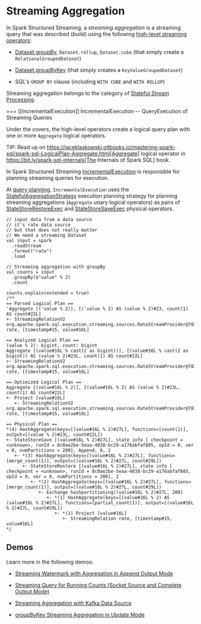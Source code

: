 # Streaming Aggregation

In Spark Structured Streaming, a *streaming aggregation* is a streaming query that was described (_build_) using the following [high-level streaming operators](operators/index.md):

* [Dataset.groupBy](operators/groupBy.md), `Dataset.rollup`, `Dataset.cube` (that simply create a `RelationalGroupedDataset`)

* [Dataset.groupByKey](operators/groupByKey.md) (that simply creates a `KeyValueGroupedDataset`)

* SQL's `GROUP BY` clause (including `WITH CUBE` and `WITH ROLLUP`)

Streaming aggregation belongs to the category of [Stateful Stream Processing](spark-sql-streaming-stateful-stream-processing.md).

=== [[IncrementalExecution]] IncrementalExecution -- QueryExecution of Streaming Queries

Under the covers, the high-level operators create a logical query plan with one or more `Aggregate` logical operators.

TIP: Read up on https://jaceklaskowski.gitbooks.io/mastering-spark-sql/spark-sql-LogicalPlan-Aggregate.html[Aggregate] logical operator in https://bit.ly/spark-sql-internals[The Internals of Spark SQL] book.

In Spark Structured Streaming [IncrementalExecution](IncrementalExecution.md) is responsible for planning streaming queries for execution.

At [query planning](IncrementalExecution.md#executedPlan), `IncrementalExecution` uses the [StatefulAggregationStrategy](execution-planning-strategies/StatefulAggregationStrategy.md) execution planning strategy for planning streaming aggregations (`Aggregate` unary logical operators) as pairs of [StateStoreRestoreExec](physical-operators/StateStoreRestoreExec.md) and [StateStoreSaveExec](physical-operators/StateStoreSaveExec.md) physical operators.

```text
// input data from a data source
// it's rate data source
// but that does not really matter
// We need a streaming Dataset
val input = spark
  .readStream
  .format("rate")
  .load

// Streaming aggregation with groupBy
val counts = input
  .groupBy($"value" % 2)
  .count

counts.explain(extended = true)
/**
== Parsed Logical Plan ==
'Aggregate [('value % 2)], [('value % 2) AS (value % 2)#23, count(1) AS count#22L]
+- StreamingRelationV2 org.apache.spark.sql.execution.streaming.sources.RateStreamProvider@7879348, rate, [timestamp#15, value#16L]

== Analyzed Logical Plan ==
(value % 2): bigint, count: bigint
Aggregate [(value#16L % cast(2 as bigint))], [(value#16L % cast(2 as bigint)) AS (value % 2)#23L, count(1) AS count#22L]
+- StreamingRelationV2 org.apache.spark.sql.execution.streaming.sources.RateStreamProvider@7879348, rate, [timestamp#15, value#16L]

== Optimized Logical Plan ==
Aggregate [(value#16L % 2)], [(value#16L % 2) AS (value % 2)#23L, count(1) AS count#22L]
+- Project [value#16L]
   +- StreamingRelationV2 org.apache.spark.sql.execution.streaming.sources.RateStreamProvider@7879348, rate, [timestamp#15, value#16L]

== Physical Plan ==
*(4) HashAggregate(keys=[(value#16L % 2)#27L], functions=[count(1)], output=[(value % 2)#23L, count#22L])
+- StateStoreSave [(value#16L % 2)#27L], state info [ checkpoint = <unknown>, runId = 8c0ae2be-5eaa-4038-bc29-a176abfaf885, opId = 0, ver = 0, numPartitions = 200], Append, 0, 2
   +- *(3) HashAggregate(keys=[(value#16L % 2)#27L], functions=[merge_count(1)], output=[(value#16L % 2)#27L, count#29L])
      +- StateStoreRestore [(value#16L % 2)#27L], state info [ checkpoint = <unknown>, runId = 8c0ae2be-5eaa-4038-bc29-a176abfaf885, opId = 0, ver = 0, numPartitions = 200], 2
         +- *(2) HashAggregate(keys=[(value#16L % 2)#27L], functions=[merge_count(1)], output=[(value#16L % 2)#27L, count#29L])
            +- Exchange hashpartitioning((value#16L % 2)#27L, 200)
               +- *(1) HashAggregate(keys=[(value#16L % 2) AS (value#16L % 2)#27L], functions=[partial_count(1)], output=[(value#16L % 2)#27L, count#29L])
                  +- *(1) Project [value#16L]
                     +- StreamingRelation rate, [timestamp#15, value#16L]
*/
```

## Demos

Learn more in the following demos:

* [Streaming Watermark with Aggregation in Append Output Mode](demo/watermark-aggregation-append.md)

* [Streaming Query for Running Counts (Socket Source and Complete Output Mode)](demo/groupBy-running-count-complete.md)

* [Streaming Aggregation with Kafka Data Source](demo/kafka-data-source.md)

* [groupByKey Streaming Aggregation in Update Mode](demo/groupByKey-count-Update.md)
